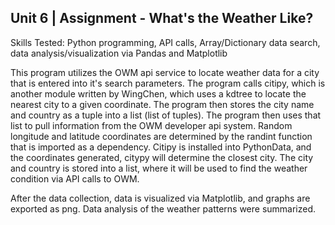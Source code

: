 ## Unit 6 | Assignment - What's the Weather Like?

Skills Tested: Python programming, API calls, Array/Dictionary data search, data analysis/visualization via Pandas and Matplotlib

This program utilizes the OWM api service to locate weather data for a city that is entered into it's search parameters.  The program calls citipy, which is another module written by WingChen, which uses a kdtree to locate the nearest city to a given coordinate.  The program then stores the city name and country as a tuple into a list (list of tuples).  The program then uses that list to pull information from the OWM developer api system.  Random longitude and latitude coordinates are determined by the randint function that is imported as a dependency.  Citipy is installed into PythonData, and the coordinates generated, citypy will determine the closest city.  The city and country is stored into a list, where it will be used to find the weather condition via API calls to OWM.  

After the data collection, data is visualized via Matplotlib, and graphs are exported as png.  Data analysis of the weather patterns were summarized.
